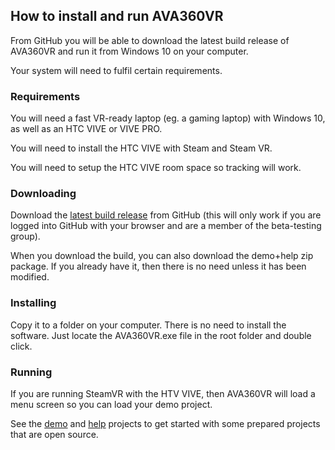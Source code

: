 ## How to install and run AVA360VR

From GitHub you will be able to download the latest build release of AVA360VR and run it from Windows 10 on your computer.

Your system will need to fulfil certain requirements.

### Requirements

You will need a fast VR-ready laptop (eg. a gaming laptop) with Windows 10, as well as an HTC VIVE or VIVE PRO.

You will need to install the HTC VIVE with Steam and Steam VR. 

You will need to setup the HTC VIVE room space so tracking will work.

### Downloading

Download the [latest build release](https://github.com/BigSoftVideo/AVA360VR-beta-testing/releases) from GitHub (this will only work if you are logged into GitHub with your browser and are a member of the beta-testing group). 

When you download the build, you can also download the demo+help zip package. If you already have it, then there is no need unless it has been modified.

### Installing

Copy it to a folder on your computer. There is no need to install the software. Just locate the AVA360VR.exe file in the root folder and double click.

### Running

If you are running SteamVR with the HTV VIVE, then AVA360VR will load a menu screen so you can load your demo project.

See the [demo](demo.md) and [help](help.md) projects to get started with some prepared projects that are open source.
